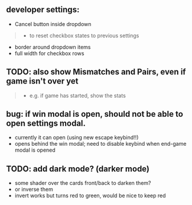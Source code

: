 ## developer settings:
- Cancel button inside dropdown
> - to reset checkbox states to previous settings
- border around dropdown items
- full width for checkbox rows 


## TODO: also show Mismatches and Pairs, even if game isn't over yet
> - e.g. if game has started, show the stats


## bug: if win modal is open, should not be able to open settings modal.
- currently it can open (using new escape keybind!!)
- opens behind the win modal; need to disable keybind when end-game modal is opened


## TODO: add dark mode? (darker mode)
- some shader over the cards front/back to darken them?
- or inverse them
- invert works but turns red to green, would be nice to keep red
